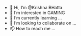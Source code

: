 - 👋 Hi, I’m @Krishna BHatta
- 👀 I’m interested in GAMING
- 🌱 I’m currently learning ...
- 💞️ I’m looking to collaborate on ...
- 📫 How to reach me ...

<!---
Zaraki-sama/Zaraki-sama is a ✨ special ✨ repository because its `README.md` (this file) appears on your GitHub profile.
You can click the Preview link to take a look at your changes.
--->
